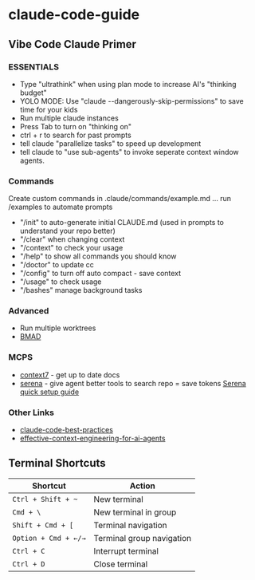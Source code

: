 # claude-code-guide
## Vibe Code Claude Primer

### ESSENTIALS
- Type "ultrathink" when using plan mode to increase AI's "thinking budget"
- YOLO MODE: Use "claude --dangerously-skip-permissions" to save time for your kids
- Run multiple claude instances
- Press Tab to turn on "thinking on"
- ctrl + r to search for past prompts
- tell claude "parallelize tasks" to speed up development
- tell claude to "use sub-agents" to invoke seperate context window agents.

### Commands
Create custom commands in .claude/commands/example.md … run /examples to automate prompts
- "/init" to auto-generate initial CLAUDE.md (used in prompts to understand your repo better)
- "/clear" when changing context
- "/context" to check your usage
- "/help" to show all commands you should know
- "/doctor" to update cc
- "/config" to turn off auto compact - save context
- "/usage" to check usage
- "/bashes" manage background tasks

### Advanced
- Run multiple worktrees
- [BMAD](https://github.com/bmad-code-org/BMAD-METHOD?tab=readme-ov-file)

### MCPS
- [context7](https://github.com/upstash/context7) - get up to date docs
- [serena](https://github.com/oraios/serena) - give agent better tools to search repo = save tokens [Serena quick setup guide](https://github.com/anthropics/claude-code)

### Other Links
- [claude-code-best-practices](https://www.anthropic.com/engineering/claude-code-best-practices)
- [effective-context-engineering-for-ai-agents](https://www.anthropic.com/engineering/effective-context-engineering-for-ai-agents)

## Terminal Shortcuts

| Shortcut | Action |
|----------|--------|
| `Ctrl + Shift + ~` | New terminal |
| `Cmd + \` | New terminal in group |
| `Shift + Cmd + [` | Terminal navigation |
| `Option + Cmd + ←/→` | Terminal group navigation |
| `Ctrl + C` | Interrupt terminal |
| `Ctrl + D` | Close terminal |

